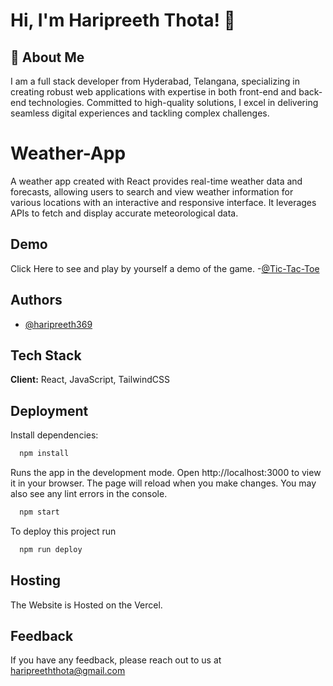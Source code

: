 
# Hi, I'm Haripreeth Thota! 👋


## 🚀 About Me
I am a full stack developer from Hyderabad, Telangana, specializing in creating robust web applications with expertise in both front-end and back-end technologies. Committed to high-quality solutions, I excel in delivering seamless digital experiences and tackling complex challenges.


# Weather-App

A weather app created with React provides real-time weather data and forecasts, allowing users to search and view weather information for various locations with an interactive and responsive interface. It leverages APIs to fetch and display accurate meteorological data.


## Demo

Click Here to see and play by yourself a demo of the game.
-[@Tic-Tac-Toe](https://hth-weather-5syigngvn-haripreeth-thotas-projects.vercel.app/)



## Authors

- [@haripreeth369](https://github.com/haripreeth369)


## Tech Stack

**Client:** React, JavaScript, TailwindCSS



## Deployment

Install dependencies:

```bash
  npm install
```
Runs the app in the development mode. Open http://localhost:3000 to view it in your browser. The page will reload when you make changes. You may also see any lint errors in the console.

```bash
  npm start
```
To deploy this project run

```bash
  npm run deploy
```


## Hosting

The Website is Hosted on the Vercel.



## Feedback

If you have any feedback, please reach out to us at haripreeththota@gmail.com

